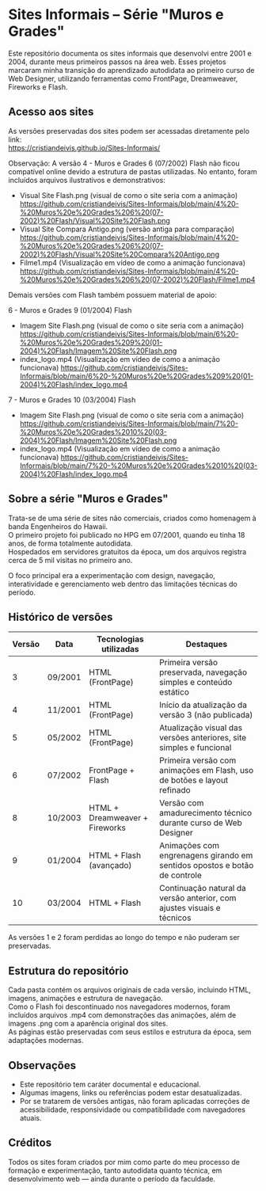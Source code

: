 # Sites Informais – Série "Muros e Grades"

Este repositório documenta os sites informais que desenvolvi entre 2001 e 2004, durante meus primeiros passos na área web. Esses projetos marcaram minha transição do aprendizado autodidata ao primeiro curso de Web Designer, utilizando ferramentas como FrontPage, Dreamweaver, Fireworks e Flash.

## Acesso aos sites

As versões preservadas dos sites podem ser acessadas diretamente pelo link:  
https://cristiandeivis.github.io/Sites-Informais/

Observação: A versão 4 - Muros e Grades 6 (07/2002) Flash não ficou compatível online devido a estrutura de pastas utilizadas. 
No entanto, foram incluídos arquivos ilustrativos e demonstrativos:

- Visual Site Flash.png (visual de como o site seria com a animação)
  https://github.com/cristiandeivis/Sites-Informais/blob/main/4%20-%20Muros%20e%20Grades%206%20(07-2002)%20Flash/Visual%20Site%20Flash.png  
- Visual Site Compara Antigo.png  (versão antiga para comparação)
  https://github.com/cristiandeivis/Sites-Informais/blob/main/4%20-%20Muros%20e%20Grades%206%20(07-2002)%20Flash/Visual%20Site%20Compara%20Antigo.png  
- Filme1.mp4  (Visualização em vídeo de como a animação funcionava)
  https://github.com/cristiandeivis/Sites-Informais/blob/main/4%20-%20Muros%20e%20Grades%206%20(07-2002)%20Flash/Filme1.mp4

Demais versões com Flash também possuem material de apoio:

6 - Muros e Grades 9 (01/2004) Flash  
- Imagem Site Flash.png (visual de como o site seria com a animação)
  https://github.com/cristiandeivis/Sites-Informais/blob/main/6%20-%20Muros%20e%20Grades%209%20(01-2004)%20Flash/Imagem%20Site%20Flash.png  
- index_logo.mp4 (Visualização em vídeo de como a animação funcionava)
  https://github.com/cristiandeivis/Sites-Informais/blob/main/6%20-%20Muros%20e%20Grades%209%20(01-2004)%20Flash/index_logo.mp4

7 - Muros e Grades 10 (03/2004) Flash  
- Imagem Site Flash.png (visual de como o site seria com a animação)  
  https://github.com/cristiandeivis/Sites-Informais/blob/main/7%20-%20Muros%20e%20Grades%2010%20(03-2004)%20Flash/Imagem%20Site%20Flash.png  
- index_logo.mp4 (Visualização em vídeo de como a animação funcionava)
  https://github.com/cristiandeivis/Sites-Informais/blob/main/7%20-%20Muros%20e%20Grades%2010%20(03-2004)%20Flash/index_logo.mp4

## Sobre a série "Muros e Grades"

Trata-se de uma série de sites não comerciais, criados como homenagem à banda Engenheiros do Hawaii.  
O primeiro projeto foi publicado no HPG em 07/2001, quando eu tinha 18 anos, de forma totalmente autodidata.  
Hospedados em servidores gratuitos da época, um dos arquivos registra cerca de 5 mil visitas no primeiro ano.

O foco principal era a experimentação com design, navegação, interatividade e gerenciamento web dentro das limitações técnicas do período.

## Histórico de versões

| Versão | Data     | Tecnologias utilizadas              | Destaques                                                                 |
|--------|----------|-------------------------------------|---------------------------------------------------------------------------|
| 3      | 09/2001  | HTML (FrontPage)                    | Primeira versão preservada, navegação simples e conteúdo estático         |
| 4      | 11/2001  | HTML (FrontPage)                    | Início da atualização da versão 3 (não publicada)                         |
| 5      | 05/2002  | HTML (FrontPage)                    | Atualização visual das versões anteriores, site simples e funcional       |
| 6      | 07/2002  | FrontPage + Flash                   | Primeira versão com animações em Flash, uso de botões e layout refinado   |
| 8      | 10/2003  | HTML + Dreamweaver + Fireworks      | Versão com amadurecimento técnico durante curso de Web Designer           |
| 9      | 01/2004  | HTML + Flash (avançado)             | Animações com engrenagens girando em sentidos opostos e botão de controle |
| 10     | 03/2004  | HTML + Flash                        | Continuação natural da versão anterior, com ajustes visuais e técnicos    |

As versões 1 e 2 foram perdidas ao longo do tempo e não puderam ser preservadas.

## Estrutura do repositório

Cada pasta contém os arquivos originais de cada versão, incluindo HTML, imagens, animações e estrutura de navegação.  
Como o Flash foi descontinuado nos navegadores modernos, foram incluídos arquivos .mp4 com demonstrações das animações, além de imagens .png com a aparência original dos sites.  
As páginas estão preservadas com seus estilos e estrutura da época, sem adaptações modernas.

## Observações

- Este repositório tem caráter documental e educacional.
- Algumas imagens, links ou referências podem estar desatualizadas.
- Por se tratarem de versões antigas, não foram aplicadas correções de acessibilidade, responsividade ou compatibilidade com navegadores atuais.

## Créditos

Todos os sites foram criados por mim como parte do meu processo de formação e experimentação, tanto autodidata quanto técnica, em desenvolvimento web — ainda durante o período da faculdade.
